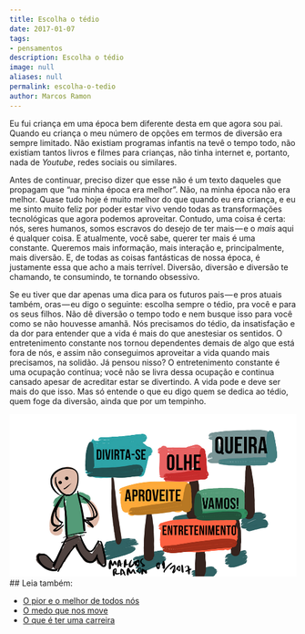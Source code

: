 ```yaml
---
title: Escolha o tédio
date: 2017-01-07
tags:
- pensamentos
description: Escolha o tédio
image: null
aliases: null
permalink: escolha-o-tedio
author: Marcos Ramon
---
```

Eu fui criança em uma época bem diferente desta em que agora sou pai. Quando eu criança o meu número de opções em termos de diversão era sempre limitado. Não existiam programas infantis na tevê o tempo todo, não existiam tantos livros e filmes para crianças, não tinha internet e, portanto, nada de _Youtube_, redes sociais ou similares.

Antes de continuar, preciso dizer que esse não é um texto daqueles que propagam que “na minha época era melhor”. Não, na minha época não era melhor. Quase tudo hoje é muito melhor do que quando eu era criança, e eu me sinto muito feliz por poder estar vivo vendo todas as transformações tecnológicas que agora podemos aproveitar. Contudo, uma coisa é certa: nós, seres humanos, somos escravos do desejo de ter mais — e o _mais_ aqui é qualquer coisa. E atualmente, você sabe, querer ter mais é uma constante. Queremos mais informação, mais interação e, principalmente, mais diversão. E, de todas as coisas fantásticas de nossa época, é justamente essa que acho a mais terrível. Diversão, diversão e diversão te chamando, te consumindo, te tornando obsessivo.

Se eu tiver que dar apenas uma dica para os futuros pais — e pros atuais também, oras — eu digo o seguinte: escolha sempre o tédio, pra você e para os seus filhos. Não dê diversão o tempo todo e nem busque isso para você como se não houvesse amanhã. Nós precisamos do tédio, da insatisfação e da dor para entender que a vida é mais do que anestesiar os sentidos. O entretenimento constante nos tornou dependentes demais de algo que está fora de nós, e assim não conseguimos aproveitar a vida quando mais precisamos, na solidão. Já pensou nisso? O entretenimento constante é uma ocupação contínua; você não se livra dessa ocupação e continua cansado apesar de acreditar estar se divertindo. A vida pode e deve ser mais do que isso. Mas só entende o que eu digo quem se dedica ao tédio, quem foge da diversão, ainda que por um tempinho.

<img src="/assets/img/escolha-o tédio-medium.png">


<div class="leia-tambem" markdown="1">
## Leia também:

- <a href="/o-pior-e-o-melhor-de-todos-nos">O pior e o melhor de todos nós</a>
- <a href="/o-medo-que-nos-move">O medo que nos move</a>
- <a href="/o-que-e-ter-uma-carreira">O que é ter uma carreira</a>
</div>